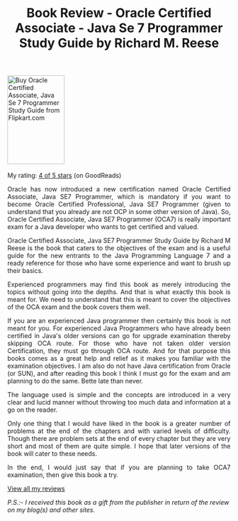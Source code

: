﻿---
layout: post
title: Book Review - Oracle Certified Associate - Java Se 7 Programmer Study Guide by Richard M. Reese
summary: Oracle has now introduced a new certification named Oracle Certified Associate, Java SE7 Programmer, which is mandatory if you want to become Oracle Certified Professional, Java SE7 Programmer (given to understand that you already are not OCP in some other version of Java). So, Oracle Certified Associate, Java SE7 Programmer (OCA7) is really important exam for a Java developer who wants to get certified and valued. 
---

<a href="http://www.flipkart.com/oracle-certified-associate-Java-se-7-programmer-study-guide-1849687323/p/itmdd5czxmuuyvfw?pid=9781849687324&amp;affid=palakmathu"><img title="Buy Oracle Certified Associate, Java Se 7 Programmer Study Guide from Flipkart.com" alt="Buy Oracle Certified Associate, Java Se 7 Programmer Study Guide from Flipkart.com" src="http://techjaunt.files.wordpress.com/2012/11/oca7.jpg" height="200" width="129" /></a> <a href="http://www.flipkart.com/oracle-certified-associate-Java-se-7-programmer-study-guide-1849687323/p/itmdd5czxmuuyvfw?pid=9781849687324&amp;affid=palakmathu"><img alt="" src="http://img8a.flixcart.com/www/prod/images/buy_btn_1-161e3e31.png" /></a>

My rating: <a href="http://www.goodreads.com/review/show/455594841">4 of 5 stars</a>&nbsp;(on GoodReads)</p>
<p style="text-align:justify;">Oracle has now introduced a new certification named Oracle Certified Associate, Java SE7 Programmer, which is mandatory if you want to become Oracle Certified Professional, Java SE7 Programmer (given to understand that you already are not OCP in some other version of Java). So, Oracle Certified Associate, Java SE7 Programmer (OCA7) is really important exam for a Java developer who wants to get certified and valued.</p>
<p style="text-align:justify;">Oracle Certified Associate, Java SE7 Programmer Study Guide by Richard M Reese is the book that caters to the objectives of the exam and is a useful guide for the new entrants to the Java Programming Language 7 and a ready reference for those who have some experience and want to brush up their basics.</p>
<p style="text-align:justify;">Experienced programmers may find this book as merely introducing the topics without going into the depths. And that is what exactly this book is meant for. We need to understand that this is meant to cover the objectives of the OCA exam and the book covers them well.</p>
<p style="text-align:justify;">If you are an experienced Java programmer then certainly this book is not meant for you. For experienced Java Programmers who have already been certified in Java's older versions can go for upgrade examination thereby skipping OCA route. For those who have not taken older version Certification, they must go through OCA route. And for that purpose this books comes as a great help and relief as it makes you familiar with the examination objectives. I am also do not have Java certification from Oracle (or SUN), and after reading this book I think I must go for the exam and am planning to do the same. Bette late than never.</p>
<p style="text-align:justify;">The language used is simple and the concepts are introduced in a very clear and lucid manner without throwing too much data and information at a go on the reader.</p>
<p style="text-align:justify;">Only one thing that I would have liked in the book is a greater number of problems at the end of the chapters and with varied levels of difficulty. Though there are problem sets at the end of every chapter but they are very short and most of them are quite simple. I hope that later versions of the book will cater to these needs.</p>
<p style="text-align:justify;">In the end, I would just say that if you are planning to take OCA7 examination, then give this book a try.</p>
<p style="text-align:justify;"><a href="http://www.goodreads.com/review/list/1863824-palak-mathur">View all my reviews</a></p>
<p style="text-align:justify;">

<em>P.S.:- I received this book as a gift from the publisher in return of the review on my blog(s) and other sites.&nbsp;</em></p>

